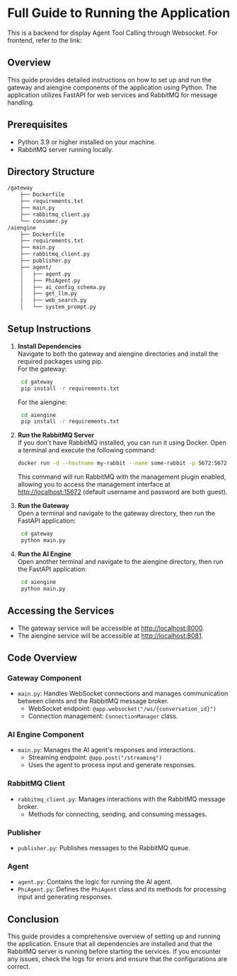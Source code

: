 # Full Guide to Running the Application
This is a backend for display Agent Tool Calling through Websocket. For frontend, refer to the link: 

## Overview
This guide provides detailed instructions on how to set up and run the gateway and aiengine components of the application using Python. The application utilizes FastAPI for web services and RabbitMQ for message handling.

## Prerequisites
- Python 3.9 or higher installed on your machine.
- RabbitMQ server running locally.

## Directory Structure
```bash
/gateway
    ├── Dockerfile
    ├── requirements.txt
    ├── main.py
    ├── rabbitmq_client.py
    └── consumer.py
/aiengine
    ├── Dockerfile
    ├── requirements.txt
    ├── main.py
    ├── rabbitmq_client.py
    ├── publisher.py
    ├── agent/
    │   ├── agent.py
    │   ├── PhiAgent.py
    │   ├── ai_config_schema.py
    │   ├── get_llm.py
    │   ├── web_search.py
    │   └── system_prompt.py
```
## Setup Instructions
1. **Install Dependencies**  
   Navigate to both the gateway and aiengine directories and install the required packages using pip.  
   For the gateway:  
   ```bash
    cd gateway
    pip install -r requirements.txt
   ```  
   For the aiengine:  
   ```bash
    cd aiengine
    pip install -r requirements.txt
   ```

2. **Run the RabbitMQ Server**  
   If you don't have RabbitMQ installed, you can run it using Docker. Open a terminal and execute the following command:  
   ```bash
   docker run -d --hostname my-rabbit --name some-rabbit -p 5672:5672 -p 15672:15672 rabbitmq:3-management
   ```  
   This command will run RabbitMQ with the management plugin enabled, allowing you to access the management interface at [http://localhost:15672](http://localhost:15672) (default username and password are both guest).

3. **Run the Gateway**  
   Open a terminal and navigate to the gateway directory, then run the FastAPI application:  
   ```bash
    cd gateway
    python main.py
   ```

4. **Run the AI Engine**  
   Open another terminal and navigate to the aiengine directory, then run the FastAPI application:  
   ```bash
    cd aiengine
    python main.py
   ```

## Accessing the Services
- The gateway service will be accessible at [http://localhost:8000](http://localhost:8000).
- The aiengine service will be accessible at [http://localhost:8081](http://localhost:8081).

## Code Overview
### Gateway Component
- `main.py`: Handles WebSocket connections and manages communication between clients and the RabbitMQ message broker.
  - WebSocket endpoint: `@app.websocket("/ws/{conversation_id}")`
  - Connection management: `ConnectionManager` class.

### AI Engine Component
- `main.py`: Manages the AI agent's responses and interactions.
  - Streaming endpoint: `@app.post("/streaming")`
  - Uses the agent to process input and generate responses.

### RabbitMQ Client
- `rabbitmq_client.py`: Manages interactions with the RabbitMQ message broker.
  - Methods for connecting, sending, and consuming messages.

### Publisher
- `publisher.py`: Publishes messages to the RabbitMQ queue.

### Agent
- `agent.py`: Contains the logic for running the AI agent.
- `PhiAgent.py`: Defines the `PhiAgent` class and its methods for processing input and generating responses.

## Conclusion
This guide provides a comprehensive overview of setting up and running the application. Ensure that all dependencies are installed and that the RabbitMQ server is running before starting the services. If you encounter any issues, check the logs for errors and ensure that the configurations are correct.